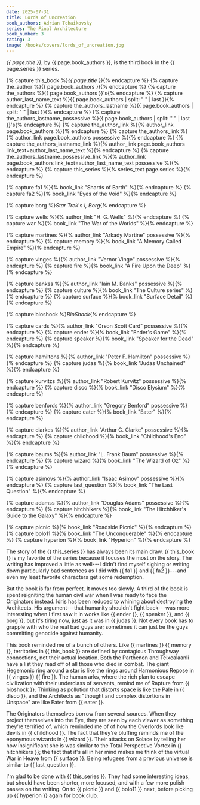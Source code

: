 ```yaml
---
date: 2025-07-31
title: Lords of Uncreation
book_authors: Adrian Tchaikovsky
series: The Final Architecture
book_number: 3
rating: 3
image: /books/covers/lords_of_uncreation.jpg
---
```


<cite class="book-title">{{ page.title }}</cite>, by <span
class="author-name">{{ page.book_authors }}</span>, is the third book in the
<span class="book-series">{{ page.series }}</span> series.

{% capture this_book %}<cite class="book-title">{{ page.title }}</cite>{% endcapture %}
{% capture the_author %}<span class="author-name">{{ page.book_authors }}</span>{% endcapture %}
{% capture the_authors %}<span class="author-name">{{ page.book_authors }}</span>'s{% endcapture %}
{% capture author_last_name_text %}{{ page.book_authors | split: " " | last }}{% endcapture %}
{% capture the_authors_lastname %}<span class="author-name">{{ page.book_authors | split: " " | last }}</span>{% endcapture %}
{% capture the_authors_lastname_possessive %}<span class="author-name">{{ page.book_authors | split: " " | last }}</span>'s{% endcapture %}
{% capture the_author_link %}{% author_link page.book_authors %}{% endcapture %}
{% capture the_authors_link %}{% author_link page.book_authors possessive %}{% endcapture %}
{% capture the_authors_lastname_link %}{% author_link page.book_authors link_text=author_last_name_text %}{% endcapture %}
{% capture the_authors_lastname_possessive_link %}{% author_link page.book_authors link_text=author_last_name_text possessive %}{% endcapture %}
{% capture this_series %}{% series_text page.series %}{% endcapture %}

{% capture fa1 %}{% book_link "Shards of Earth" %}{% endcapture %}
{% capture fa2 %}{% book_link "Eyes of the Void" %}{% endcapture %}

{% capture borg %}<cite class="tv-show-title">Star Trek</cite>'s <cite class="tv-show-title">I, Borg</cite>{% endcapture %}

{% capture wells %}{% author_link "H. G. Wells" %}{% endcapture %}
{% capture war %}{% book_link "The War of the Worlds" %}{% endcapture %}

{% capture martines %}{% author_link "Arkady Martine" possessive %}{% endcapture %}
{% capture memory %}{% book_link "A Memory Called Empire" %}{% endcapture %}

{% capture vinges %}{% author_link "Vernor Vinge" possessive %}{% endcapture %}
{% capture fire %}{% book_link "A Fire Upon the Deep" %}{% endcapture %}

{% capture bankss %}{% author_link "Iain M. Banks" possessive %}{% endcapture %}
{% capture culture %}{% book_link "The Culture series" %}{% endcapture %}
{% capture surface %}{% book_link "Surface Detail" %}{% endcapture %}

{% capture bioshock %}<cite class="">BioShock</cite>{% endcapture %}

{% capture cards %}{% author_link "Orson Scott Card" possessive %}{% endcapture %}
{% capture ender %}{% book_link "Ender's Game" %}{% endcapture %}
{% capture speaker %}{% book_link "Speaker for the Dead" %}{% endcapture %}

{% capture hamiltons %}{% author_link "Peter F. Hamilton" possessive %}{% endcapture %}
{% capture judas %}{% book_link "Judas Unchained" %}{% endcapture %}

{% capture kurvitzs %}{% author_link "Robert Kurvitz" possessive %}{% endcapture %}
{% capture disco %}{% book_link "Disco Elysium" %}{% endcapture %}

{% capture benfords %}{% author_link "Gregory Benford" possessive %}{% endcapture %}
{% capture eater %}{% book_link "Eater" %}{% endcapture %}

{% capture clarkes %}{% author_link "Arthur C. Clarke" possessive %}{% endcapture %}
{% capture childhood %}{% book_link "Childhood's End" %}{% endcapture %}

{% capture baums %}{% author_link "L. Frank Baum" possessive %}{% endcapture %}
{% capture wizard %}{% book_link "The Wizard of Oz" %}{% endcapture %}

{% capture asimovs %}{% author_link "Isaac Asimov" possessive %}{% endcapture %}
{% capture last_question %}{% book_link "The Last Question" %}{% endcapture %}

{% capture adamss %}{% author_link "Douglas Adams" possessive %}{% endcapture %}
{% capture hitchhikers %}{% book_link "The Hitchhiker's Guide to the Galaxy" %}{% endcapture %}

{% capture picnic %}{% book_link "Roadside Picnic" %}{% endcapture %}
{% capture bolo11 %}{% book_link "The Unconquerable" %}{% endcapture %}
{% capture hyperion %}{% book_link "Hyperion" %}{% endcapture %}

The story of the {{ this_series }} has always been its main draw. {{ this_book
}} is my favorite of the series because it focuses the most on the story. The
writing has improved a little as well---I didn't find myself sighing or
writing down particularly bad sentences as I did with {{ fa1 }} and {{ fa2
}}---and even my least favorite characters get some redemption.

But the book is far from perfect. It moves too slowly. A third of the book is
spent reigniting the human civil war when I was ready to face the Originators
instead. Idris has been reduced to whining about destroying the Architects.
His argument---that humanity shouldn't fight back---was more interesting when
I first saw it in works like {{ ender }}, {{ speaker }}, and {{ borg }}, but
it's tiring now, just as it was in {{ judas }}. Not every book has to grapple
with who the real bad guys are; sometimes it can just be the guys committing
genocide against humanity.

This book reminded me of a bunch of others. Like {{ martines }} {{ memory }},
territories in {{ this_book }} are defined by contagious Throughway
connections, not their actual location. Both the Parthenon and Teixcalaanli
have a list they read off of all those who died in combat. The giant Hegemonic
ring around a star is like the rings around Harmonious Repose in {{ vinges }}
{{ fire }}. The human arks, where the rich plan to escape civilization with
their underclass of servants, remind me of Rapture from {{ bioshock }}.
Thinking as pollution that distorts space is like the Pale in {{ disco }}, and
the Architects as "thought and complex distortions in Unspace" are like Eater
from {{ eater }}.

The Originators themselves borrow from several sources. When they project
themselves into the Eye, they are seen by each viewer as something they're
terrified of, which reminded me of of how the Overlords look like devils in {{
childhood }}. The fact that they're bluffing reminds me of the eponymous
wizards in {{ wizard }}. Their attacks on Solace by telling her how
insignificant she is was similar to the Total Perspective Vortex in {{
hitchhikers }}; the fact that it's all in her mind makes me think of the
virtual War in Heave from {{ surface }}. Being refugees from a previous
universe is similar to {{ last_question }}.

I'm glad to be done with {{ this_series }}. They had some interesting ideas,
but should have been shorter, more focused, and with a few more polish passes
on the writing. On to {{ picnic }} and {{ bolo11 }} next, before picking up {{
hyperion }} again for book club.
